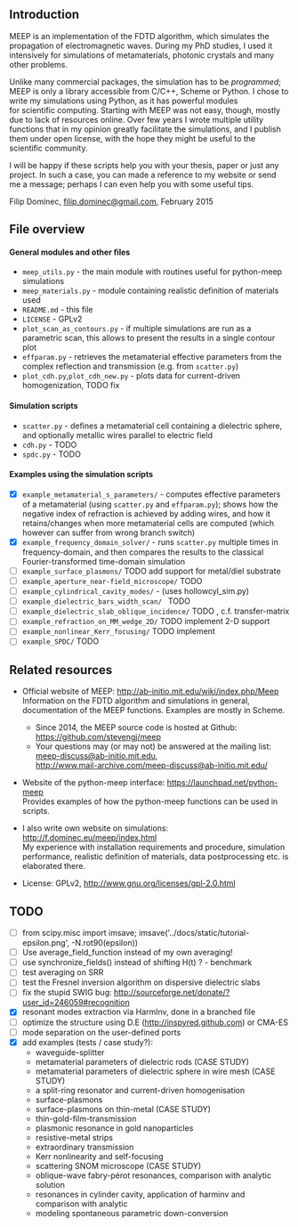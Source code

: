 ## Introduction
MEEP is an implementation of the FDTD algorithm, which simulates the propagation of electromagnetic
waves. During my PhD studies, I used it intensively for simulations of metamaterials, photonic crystals and
many other problems.

Unlike many commercial packages, the simulation has to be *programmed*; MEEP is only a library accessible from C/C++, Scheme or Python. I chose to write my simulations using Python, as it has powerful modules  
for scientific computing. Starting with MEEP was not easy, though, mostly due to lack of resources online. Over few 
years I wrote multiple utility functions that in my opinion greatly facilitate the simulations, and I publish 
them under open license, with the hope they might be useful to the scientific community.

I will be happy if these scripts help you with your thesis, paper or just any project. In such a case, you can 
made a reference to my website or send me a message; perhaps I can even help you with some useful tips.

Filip Dominec, filip.dominec@gmail.com,
February 2015


## File overview
#### General modules and other files
 * `meep_utils.py`       - the main module with routines useful for python-meep simulations
 * `meep_materials.py`   - module containing realistic definition of materials used 
 * `README.md`		     - this file
 * `LICENSE`			 - GPLv2
 * `plot_scan_as_contours.py` - if multiple simulations are run as a parametric scan, this allows to present the results in a single contour plot
 * `effparam.py`		 - retrieves the metamaterial effective parameters from the complex reflection and transmission (e.g. from `scatter.py`)
 * `plot_cdh.py`,`plot_cdh_new.py` - plots data for current-driven homogenization, TODO fix 

#### Simulation scripts
 * `scatter.py`			 - defines a metamaterial cell containing a dielectric sphere, and optionally metallic wires parallel to electric field
 * `cdh.py` - TODO
 * `spdc.py` - TODO

#### Examples using the simulation scripts
 * [x]  `example_metamaterial_s_parameters/` - computes effective parameters of a metamaterial (using `scatter.py` and `effparam.py`); shows how the negative index of refraction is achieved by adding wires, and how it retains/changes when more metamaterial cells are computed (which however can suffer from wrong branch switch)
 * [x]  `example_frequency_domain_solver/` - runs `scatter.py` multiple times in frequency-domain, and then compares the results to the classical Fourier-transformed time-domain simulation
 * [ ]  `example_surface_plasmons/`
	TODO add support for metal/diel substrate
 * [ ]  `example_aperture_near-field_microscope/` 
    TODO
 * [ ]  `example_cylindrical_cavity_modes/` - (uses hollowcyl_sim.py)
 * [ ]  `example_dielectric_bars_width_scan/ `
	TODO
 * [ ]  `example_dielectric_slab_oblique_incidence/`
	TODO , c.f. transfer-matrix
 * [ ]  `example_refraction_on_MM_wedge_2D/`
	TODO implement 2-D support
 * [ ]  `example_nonlinear_Kerr_focusing/`
	TODO implement
 * [ ]  `example_SPDC/`
	TODO

## Related resources
 * Official website of MEEP: http://ab-initio.mit.edu/wiki/index.php/Meep     
Information on the FDTD algorithm and simulations in general, documentation of the MEEP functions. Examples 
are mostly in Scheme. 
   * Since 2014, the MEEP source code is hosted at Github: https://github.com/stevengj/meep
   * Your questions may (or may not) be answered at the mailing list: meep-discuss@ab-initio.mit.edu,      
http://www.mail-archive.com/meep-discuss@ab-initio.mit.edu/

 * Website of the python-meep interface: https://launchpad.net/python-meep     
Provides examples of how the python-meep functions can be used in scripts.

 * I also write own website on simulations: http://f.dominec.eu/meep/index.html     
My experience with installation requirements and procedure, simulation performance, realistic definition of 
materials, data postprocessing etc. is elaborated there.

 * License: GPLv2, http://www.gnu.org/licenses/gpl-2.0.html


## TODO
- [ ] from scipy.misc import imsave; imsave('../docs/static/tutorial-epsilon.png', -N.rot90(epsilon))
- [ ] Use average_field_function instead of my own averaging!
- [ ] use synchronize_fields() instead of shifting H(t) ? - benchmark
- [ ] test averaging on SRR
- [ ] test the Fresnel inversion algorithm on dispersive dielectric slabs
- [ ] fix the stupid SWIG bug: http://sourceforge.net/donate/?user_id=246059#recognition
- [x] resonant modes extraction via HarmInv, done in a branched file 
- [ ] optimize the structure using D.E (http://inspyred.github.com) or CMA-ES
- [ ] mode separation on the user-defined ports
- [x] add examples (tests / case study?):
   * waveguide-splitter
   * metamaterial parameters of dielectric rods (CASE STUDY)
   * metamaterial parameters of dielectric sphere in wire mesh (CASE STUDY)
   * a split-ring resonator and current-driven homogenisation
   * surface-plasmons
   * surface-plasmons on thin-metal (CASE STUDY) 
   * thin-gold-film-transmission
   * plasmonic resonance in gold nanoparticles
   * resistive-metal strips
   * extraordinary transmission
   * Kerr nonlinearity and self-focusing
   * scattering SNOM microscope (CASE STUDY)
   * oblique-wave fabry-pérot resonances, comparison with analytic solution
   * resonances in cylinder cavity, application of harminv and comparison with analytic
   * modeling spontaneous parametric down-conversion
